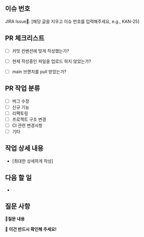 ## 이슈 번호

JIRA Issue📌: [해당 글을 지우고 이슈 번호를 입력해주세요, e.g., KAN-25]

## PR 체크리스트
- [ ] 커밋 컨벤션에 맞게 작성했는가?
- [ ] 현재 작성중인 파일을 업로드 하지 않았는가?
- [ ] main 브랜치를 pull 받았는가?


## PR 작업 분류

<!-- Please check the one that applies to this PR using "x". -->

- [ ] 버그 수정
- [ ] 신규 기능
- [ ] 리팩토링
- [ ] 프로젝트 구조 변경
- [ ] CI 관련 변경사항
- [ ] 기타

## 작업 상세 내용
- [최대한 상세하게 작성]

## 다음 할 일
- 
## 질문 사항

**💬질문 내용**

**🔴 이건 반드시 확인해 주세요!**
